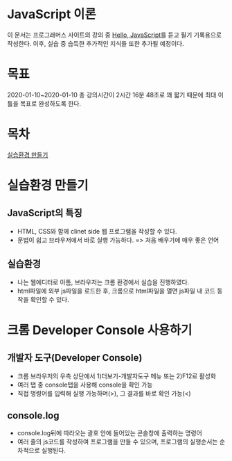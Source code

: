 # JavaScript 이론
이 문서는 프로그래머스 사이트의 강의 중 [Hello, JavaScript](https://programmers.co.kr/learn/courses/3#introduction)를 듣고 필기 기록용으로 작성한다.
이후, 실습 중 습득한 추가적인 지식들 또한 추가될 예정이다.

# 목표
2020-01-10~2020-01-10
총 강의시간이 2시간 16분 48초로 꽤 짧기 때문에 최대 이틀을 목표로 완성하도록 한다.

# 목차
[실습환경 만들기](#실습환경-만들기)

# 실습환경 만들기
## JavaScript의 특징
* HTML, CSS와 함께 clinet side 웹 프로그램을 작성할 수 있다.  
* 문법이 쉽고 브라우저에서 바로 실행 가능하다. => 처음 배우기에 매우 좋은 언어

## 실습환경
* 나는 웹에디터로 아톰, 브라우저는 크롬 환경에서 실습을 진행하였다.
* html파일에 외부 js파일을 로드한 후, 크롬으로 html파일을 열면 js파일 내 코드 동작을 확인할 수 있다.

# 크롬 Developer Console 사용하기
## 개발자 도구(Developer Console)
* 크롬 브라우저의 우측 상단에서 1)더보기-개발자도구 메뉴 또는 2)F12로 활성화
* 여러 탭 중 console탭을 사용해 console을 확인 가능
* 직접 명령어를 입력해 실행 가능하며(>), 그 결과를 바로 확인 가능(<)

## console.log
* console.log뒤에 따라오는 괄호 안에 들어있는 콘솔창에 출력하는 명령어
* 여러 줄의 js코드를 작성하여 프로그램을 만들 수 있으며, 프로그램의 실행순서는 순차적으로 실행된다.
